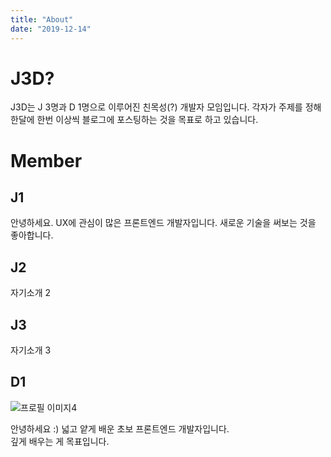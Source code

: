```yaml
---
title: "About"
date: "2019-12-14"
---
```


# J3D?

J3D는 J 3명과 D 1명으로 이루어진 친목성(?) 개발자 모임입니다.
각자가 주제를 정해 한달에 한번 이상씩 블로그에 포스팅하는 것을 목표로 하고 있습니다.

# Member

## J1

안녕하세요. UX에 관심이 많은 프론트엔드 개발자입니다. 새로운 기술을 써보는 것을 좋아합니다.

## J2

자기소개 2

## J3

자기소개 3

## D1

![프로필 이미지4](https://avatars3.githubusercontent.com/u/17061350?s=460&v=4)  
  
안녕하세요 :) 넓고 얕게 배운 초보 프론트엔드 개발자입니다.  
깊게 배우는 게 목표입니다.
